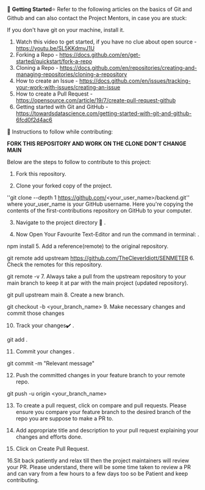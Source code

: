 📌 **Getting Started**⭐
Refer to the following articles on the basics of Git and Github and can also contact the Project Mentors, in case you are stuck:

If you don't have git on your machine, install it.
1. Watch this video to get started, if you have no clue about open source - https://youtu.be/SL5KKdmvJ1U
2. Forking a Repo - https://docs.github.com/en/get-started/quickstart/fork-a-repo
3. Cloning a Repo - https://docs.github.com/en/repositories/creating-and-managing-repositories/cloning-a-repository
4. How to create an Issue - https://docs.github.com/en/issues/tracking-your-work-with-issues/creating-an-issue
5. How to create a Pull Request - https://opensource.com/article/19/7/create-pull-request-github
6. Getting started with Git and GitHub - https://towardsdatascience.com/getting-started-with-git-and-github-6fcd0f2d4ac6

📜 Instructions to follow while contributing:

**FORK THIS REPOSITORY AND WORK ON THE CLONE DON'T CHANGE MAIN**


Below are the steps to follow to contribute to this project:

1. Fork this repository.

2. Clone your forked copy of the project.

''git clone --depth 1 https://github.com/<your_user_name>/backend.git''
where your_user_name is your GitHub username. Here you're copying the contents of the first-contributions repository on GitHub to your computer.

3. Navigate to the project directory 📁 .

4. Now Open Your Favourite Text-Editor and run the command in terminal: .

npm install
5. Add a reference(remote) to the original repository.

git remote add upstream https://github.com/TheCleverIdiott/SENMETER
6. Check the remotes for this repository.

git remote -v
7. Always take a pull from the upstream repository to your main branch to keep it at par with the main project (updated repository).

git pull upstream main
8. Create a new branch.

git checkout -b <your_branch_name>
9. Make necessary changes and commit those changes

10. Track your changes✔️ .

git add . 

11. Commit your changes .

git commit -m "Relevant message"

12. Push the committed changes in your feature branch to your remote repo.

git push -u origin <your_branch_name>

13. To create a pull request, click on compare and pull requests. Please ensure you compare your feature branch to the desired branch of the repo you are suppose to make a PR to.

14. Add appropriate title and description to your pull request explaining your changes and efforts done.

15. Click on Create Pull Request.

16.Sit back patiently and relax till then the project maintainers will review your PR. Please understand, there will be some time taken to review a PR and can vary from a few hours to a few days too so be Patient and keep contributing.


